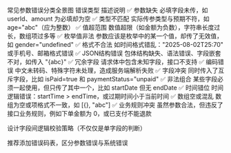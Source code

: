 
常见参数错误分类全景图
错误类型	描述说明
✅ 参数缺失	必填字段未传，如 userId、amount 为必填却为空
✅ 类型不匹配	实际传参类型与预期不符，如 age="abc"（应为整数）
✅ 值超范围	数值超限（如金额为负数），字符串长度过长，数组项过多等
✅ 枚举值非法	参数应该是枚举中的某一个值，却传了无效值，如 gender="undefined"
✅ 格式不合法	如时间格式错乱："2025-08-02T25:70" 或手机号、邮箱格式错误
✅ JSON结构错误	包体结构缺失、语法错误、字段嵌套不对，如传入 "{abc}"
✅ 冗余字段	请求体中包含未知字段，接口不支持
✅ 编码错误	中文未转码、特殊字符未处理，造成服务端解析失败
✅ 字段冲突	同时传入了互斥字段，比如 isPaid=true 和 paymentStatus="unpaid"
✅ 非法组合	某些字段必须一起使用，但只传了其中一个，比如 startDate 但无 endDate
✅ 时间错位	时间逻辑错误：startTime > endTime，或过期时间小于当前时间
✅ 数组空或混乱	数组为空或项格式不一致，如 [{}, "abc"]
✅ 业务规则冲突	虽然参数合法，但违反了接口业务规则，例如下单金额为 0，或已支付不能退款



设计字段间逻辑校验策略（不仅仅是单字段的判断）

推荐添加错误码表，区分参数错误与系统错误